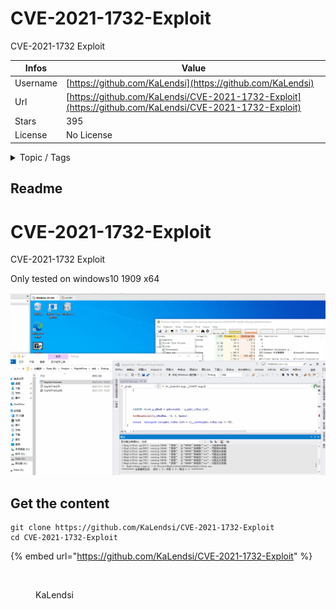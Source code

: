 # CVE-2021-1732-Exploit

CVE-2021-1732 Exploit

| Infos    | Value                                                              |
| -------- | -------------------------------------------------------------------|
| Username | [https://github.com/KaLendsi](https://github.com/KaLendsi) |
| Url      | [https://github.com/KaLendsi/CVE-2021-1732-Exploit](https://github.com/KaLendsi/CVE-2021-1732-Exploit)                                               |
| Stars    | 395                                                          |
| License  | No License                                                        |

<details>

<summary>Topic / Tags</summary>



</details>

## Readme

# CVE-2021-1732-Exploit
CVE-2021-1732 Exploit

Only tested on windows10 1909 x64

![image]( https://github.com/KaLendsi/CVE-2021-1732-Exploit/blob/main/exploit.gif)



## Get the content

```
git clone https://github.com/KaLendsi/CVE-2021-1732-Exploit
cd CVE-2021-1732-Exploit
```

{% embed url="https://github.com/KaLendsi/CVE-2021-1732-Exploit" %}

<figure><img src="https://avatars.githubusercontent.com/u/68001644?v=4" alt=""><figcaption><p>KaLendsi</p></figcaption></figure>
